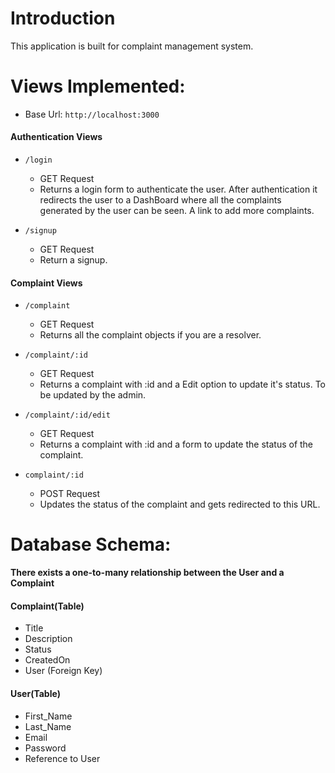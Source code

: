 # Introduction
This application is built for complaint management system. 

# Views Implemented:

* Base Url: `http://localhost:3000` 

#### Authentication Views

* `/login`
    * GET Request
    * Returns a login form to authenticate the user. After authentication it redirects the user to a DashBoard where all the complaints generated by the user can be seen. A link to add more complaints.
    
* `/signup`
    * GET Request
    * Return a signup.    

#### Complaint Views

* `/complaint`
    * GET Request
    * Returns all the complaint objects if you are a resolver.
    
* `/complaint/:id`
    * GET Request
    * Returns a complaint with :id and a Edit option to update it's status. To be updated by the admin.
    
* `/complaint/:id/edit`
    * GET Request
    * Returns a complaint with :id and a form to update the status of the complaint.
    
* `complaint/:id`
    * POST Request
    * Updates the status of the complaint and gets redirected to this URL.

# Database Schema:

**There exists a one-to-many relationship between the User and a Complaint**

#### Complaint(Table)

* Title
* Description
* Status
* CreatedOn
* User (Foreign Key)
 
#### User(Table)

* First_Name
* Last_Name
* Email
* Password
* Reference to User